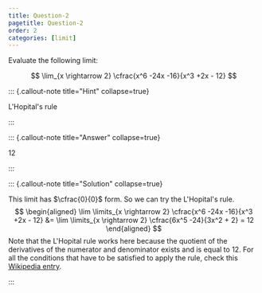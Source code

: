 ```yaml
---
title: Question-2
pagetitle: Question-2
order: 2
categories: [limit]
---
```


Evaluate the following limit:

$$
\lim_{x \rightarrow 2} \cfrac{x^6 -24x -16}{x^3 +2x - 12}
$$

::: {.callout-note title="Hint" collapse=true}

L'Hopital's rule

:::

::: {.callout-note title="Answer" collapse=true}

$12$

:::

::: {.callout-note title="Solution" collapse=true}

This limit has $\cfrac{0}{0}$ form. So we can try the L'Hopital's rule.
$$
\begin{aligned}
\lim \limits_{x \rightarrow 2} \cfrac{x^6 -24x -16}{x^3 +2x - 12} &= \lim \limits_{x \rightarrow 2} \cfrac{6x^5 -24}{3x^2 + 2} = 12
\end{aligned}
$$
Note that the L'Hopital rule works here because the quotient of the derivatives of the numerator and denominator exists and is equal to $12$. For all the conditions that have to be satisfied to apply the rule, check this [Wikipedia entry](https://en.wikipedia.org/wiki/L%27H%C3%B4pital%27s_rule).

:::